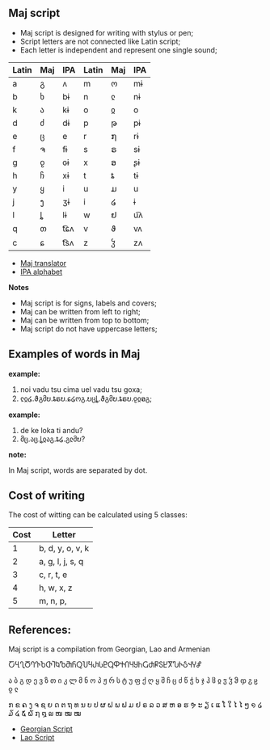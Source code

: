 ## Maj script

* Maj script is designed for writing with stylus or pen;
* Script letters are not connected like Latin script;
* Each letter is independent and represent one single sound;

Latin | Maj| IPA  | Latin | Maj | IPA 
------|----|------|-------|-----|--------
  a   | გ  | ʌ    | m     | ო   | mɨ  
  b   | ხ  | bɨ   | n     | ჺ   | nɨ  
  k   | ა  | kɨ   | o     | ჲ   | o    
  d   | ძ  | dɨ   | p     | թ   | pɨ  
  e   | ც  | e    | r     | ໗   | rɨ  
  f   | ຈ  | fɨ   | s     | ຣ   | sɨ  
  g   | ჹ  | ɢɨ   | x     | ອ   | ʂɨ  
  h   | ჩ  | xɨ   | t     | ȶ   | tɨ  
  y   | ყ  | i    | u     | ມ   | u   
  j   | ງ  | ʒɨ   | i     | ໒   | ɨ
  l   | ȴ  | lɨ   | w     | ຢ   | u͡ʌ
  q   | თ  | t͡ɕʌ | v     | ϑ   | vʌ  
  c   | ɕ  | t͡sʌ | z     | ჴ   | zʌ        
  
* [Maj translator](https://lingojam.com/MajLettersTranslator)
* [IPA alphabet](http://www.internationalphoneticalphabet.org/ipa-sounds/ipa-chart-with-sounds/)
  
**Notes**

* Maj script is for signs, labels and covers;
* Maj can be written from left to right;
* Maj can be written from top to bottom;
* Maj script do not have uppercase letters;  

## Examples of words in Maj

**example:**

1. noi vadu tsu cima uel vadu tsu goxa;
2. ჺჲ໒.ϑგმບ.ȶຣບ.ɕ໒ოგ.ບცȴ.ϑგმບ.ȶຣບ.ჹჲອგ;

**example:**

1. de ke loka ti andu?
2. მც.აც.ȴჲაგ.ȶ໒.გჺმບ?

**note:**

In Maj script, words are separated by dot.

## Cost of writing

The cost of witting can be calculated using 5 classes:

Cost |  Letter
-----|-----------------
  1  |b, d, y, o, v, k
  2  |a, g, l, j, s, q
  3  |c, r, t, e 
  4  |h, w, x, z
  5  |m, n, p,

## References:

Maj script is a compilation from Georgian, Lao and Armenian

ႠႡႢႣႤႥႦႧႨႩႪႫႬႭႮႯႰႱႲႳႴႵႶႷႸႹႺႻႼႽႾႿჀჁჂჃჄჅ

ა ბ გ დ ე ვ ზ თ ი კ ლ მ ნ ო პ ჟ რ ს ტ უ ფ ქ 
ღ ყ შ ჩ ც ძ წ ჭ ხ ჯ ჰ ჱ ჲ ჳ ჴ ჵ ჶ ჷ ჸ ჹ ჺ

ກ ຂ ຄ ງ ຈ ຊ ຍ ດ ຕ ຖ ທ ນ ບ ປ 
ຜ ຝ ພ ຟ ມ ຢ ຣ ລ ວ ສ ຫ ອ ຮ ຯ ະ
ຽ ເ ແ ໂ ໃ ໄ ໄ ໆ ໑ ໒ ໓ ໔ ໕ ໖ ໗ ໘
໙ ໜ ໝ ໝ 

* [Georgian Script](https://en.wikipedia.org/wiki/Georgian_scripts)  
* [Lao Script](https://en.wikipedia.org/wiki/Lao_script)
  
 
  
  
  
  
 
  
  
  

  


  
 
  
  
 
  
 
 
      
  


